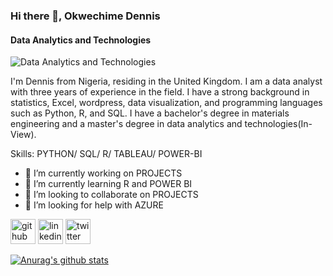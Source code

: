 
### Hi there 👋, Okwechime Dennis
#### Data Analytics and Technologies
![Data Analytics and Technologies](https://previews.123rf.com/images/sn333g/sn333g1801/sn333g180100152/93854696-data-analytics-concept-vector-blue-horizontal-banner-or-illustration-in-thin-line-style-on-dark.jpg)

I'm Dennis from Nigeria, residing in the United Kingdom. I am a data analyst with three years of experience in the field. I have a strong background in statistics, Excel, wordpress, data visualization, and programming languages such as Python, R, and SQL. I have a bachelor's degree in materials engineering and a master's degree in data analytics and technologies(In-View).

Skills: PYTHON/ SQL/ R/ TABLEAU/ POWER-BI

- 🔭 I’m currently working on PROJECTS 
- 🌱 I’m currently learning R and POWER BI 
- 👯 I’m looking to collaborate on PROJECTS 
- 🤔 I’m looking for help with AZURE 


[<img src='https://cdn.jsdelivr.net/npm/simple-icons@3.0.1/icons/github.svg' alt='github' height='40'>](https://github.com/dennismain13)  [<img src='https://cdn.jsdelivr.net/npm/simple-icons@3.0.1/icons/linkedin.svg' alt='linkedin' height='40'>](https://www.linkedin.com/in/okwechime-dennis/)  [<img src='https://cdn.jsdelivr.net/npm/simple-icons@3.0.1/icons/twitter.svg' alt='twitter' height='40'>](https://twitter.com/dennissmain)  

[![Anurag's github stats](https://github-readme-stats.vercel.app/api?username=dennismain13)](https://github.com/anuraghazra/github-readme-stats)

